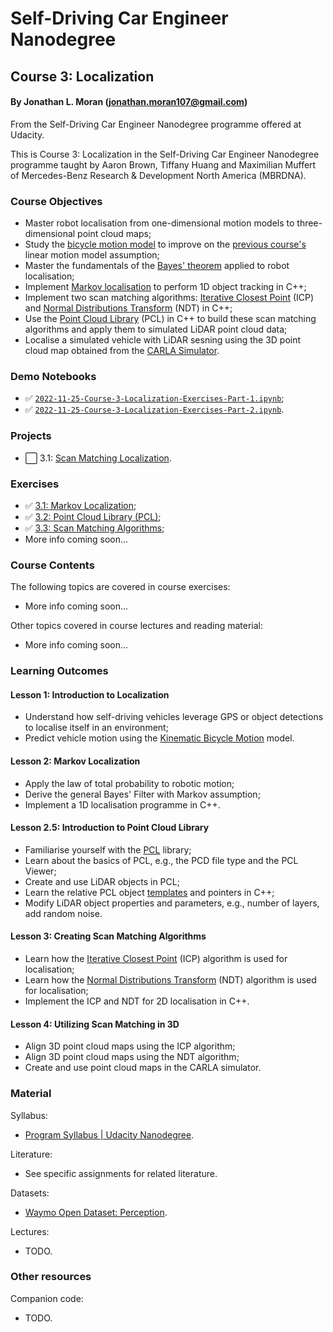 # Self-Driving Car Engineer Nanodegree
## Course 3: Localization
#### By Jonathan L. Moran (jonathan.moran107@gmail.com)
From the Self-Driving Car Engineer Nanodegree programme offered at Udacity.

This is Course 3: Localization in the Self-Driving Car Engineer Nanodegree programme taught by Aaron Brown, Tiffany Huang and Maximilian Muffert of Mercedes-Benz Research & Development North America (MBRDNA).


### Course Objectives
* Master robot localisation from one-dimensional motion models to three-dimensional point cloud maps;
* Study the [bicycle motion model](https://thomasfermi.github.io/Algorithms-for-Automated-Driving/Control/BicycleModel.html) to improve on the [previous course's](https://github.com/jonathanloganmoran/ND0013-Self-Driving-Car-Engineer/tree/main/2-Sensor-Fusion) linear motion model assumption;
* Master the fundamentals of the [Bayes' theorem](https://en.wikipedia.org/wiki/Bayes%27_theorem) applied to robot localisation;
* Implement [Markov localisation](https://en.wikipedia.org/wiki/Markov_property) to perform 1D object tracking in C++;
* Implement two scan matching algorithms: [Iterative Closest Point](https://en.wikipedia.org/wiki/Iterative_closest_point) (ICP) and [Normal Distributions Transform](https://en.wikipedia.org/wiki/Normal_distributions_transform) (NDT) in C++;
* Use the [Point Cloud Library](https://en.wikipedia.org/wiki/Point_Cloud_Library) (PCL) in C++ to build these scan matching algorithms and apply them to simulated LiDAR point cloud data;
* Localise a simulated vehicle with LiDAR sesning using the 3D point cloud map obtained from the [CARLA Simulator](https://carla.org/).


### Demo Notebooks
* ✅ [`2022-11-25-Course-3-Localization-Exercises-Part-1.ipynb`](https://github.com/jonathanloganmoran/ND0013-Self-Driving-Car-Engineer/blob/main/3-Localization/3-1-Markov-Localization/2022-11-25-Course-3-Localization-Exercises-Part-1.ipynb);
* ✅ [`2022-11-25-Course-3-Localization-Exercises-Part-2.ipynb`](https://github.com/jonathanloganmoran/ND0013-Self-Driving-Car-Engineer/blob/main/3-Localization/3-1-Markov-Localization/2022-11-25-Course-3-Localization-Exercises-Part-2.ipynb).


### Projects
* ⬜️ 3.1: [Scan Matching Localization]().


### Exercises
* ✅ [3.1: Markov Localization](https://github.com/jonathanloganmoran/ND0013-Self-Driving-Car-Engineer/tree/main/3-Localization/3-1-Markov-Localization/exercises);
* ✅ [3.2: Point Cloud Library (PCL)](https://github.com/jonathanloganmoran/ND0013-Self-Driving-Car-Engineer/tree/main/3-Localization/3-2-Point-Cloud-Library);
* ✅ [3.3: Scan Matching Algorithms](https://github.com/jonathanloganmoran/ND0013-Self-Driving-Car-Engineer/tree/main/3-Localization/3-3-Scan-Matching);
* More info coming soon...


### Course Contents
The following topics are covered in course exercises:
* More info coming soon...


Other topics covered in course lectures and reading material:
* More info coming soon...


### Learning Outcomes
#### Lesson 1: Introduction to Localization
* Understand how self-driving vehicles leverage GPS or object detections to localise itself in an environment;
* Predict vehicle motion using the [Kinematic Bicycle Motion](https://thomasfermi.github.io/Algorithms-for-Automated-Driving/Control/BicycleModel.html) model.

#### Lesson 2: Markov Localization
* Apply the law of total probability to robotic motion;
* Derive the general Bayes' Filter with Markov assumption;
* Implement a 1D localisation programme in C++.

#### Lesson 2.5: Introduction to Point Cloud Library
* Familiarise yourself with the [PCL](https://pointclouds.org/) library;
* Learn about the basics of PCL, e.g., the PCD file type and the PCL Viewer;
* Create and use LiDAR objects in PCL;
* Learn the relative PCL object [templates](http://www.cplusplus.com/doc/oldtutorial/templates/) and pointers in C++;
* Modify LiDAR object properties and parameters, e.g., number of layers, add random noise.

#### Lesson 3: Creating Scan Matching Algorithms
* Learn how the [Iterative Closest Point](https://en.wikipedia.org/wiki/Iterative_closest_point) (ICP) algorithm is used for localisation;
* Learn how the [Normal Distributions Transform](https://en.wikipedia.org/wiki/Normal_distributions_transform) (NDT) algorithm is used for localisation;
* Implement the ICP and NDT for 2D localisation in C++.

#### Lesson 4: Utilizing Scan Matching in 3D
* Align 3D point cloud maps using the ICP algorithm;
* Align 3D point cloud maps using the NDT algorithm;
* Create and use point cloud maps in the CARLA simulator.


### Material
Syllabus:
* [Program Syllabus | Udacity Nanodegree](https://d20vrrgs8k4bvw.cloudfront.net/documents/en-US/Self-Driving+Car+Engineer+Nanodegree+Syllabus+nd0013+.pdf).

Literature:
* See specific assignments for related literature.

Datasets:
* [Waymo Open Dataset: Perception](https://waymo.com/open/).

Lectures:
* TODO.

### Other resources
Companion code:
* TODO.
